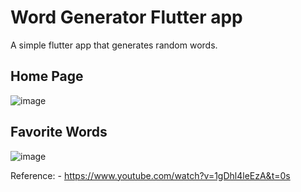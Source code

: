 # Word Generator Flutter app

A simple flutter app that generates random words.

## Home Page

![image](https://user-images.githubusercontent.com/47668949/168459164-8087e4d1-c38f-4e3d-b467-c4a6034553ee.png)

## Favorite Words

![image](https://user-images.githubusercontent.com/47668949/168459176-8d3b659d-2b86-4d6c-988a-f99fbf03c81a.png)

Reference: -
https://www.youtube.com/watch?v=1gDhl4leEzA&t=0s
